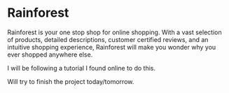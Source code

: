 # Rainforest

Rainforest is your one stop shop for online shopping. With a vast selection of products, detailed descriptions, customer certified reviews, and an intuitive shopping experience, Rainforest will make you wonder why you ever shopped anywhere else. 

I will be following a tutorial I found online to do this. 

Will try to finish the project today/tomorrow.